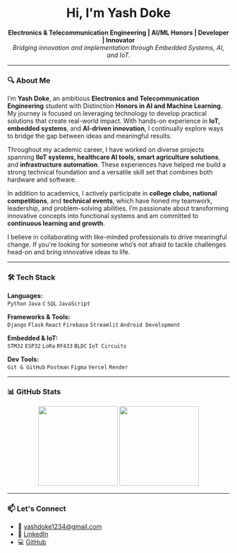 <h1 align="center">Hi, I'm Yash Doke</h1>
<p align="center">
  <b>Electronics & Telecommunication Engineering | AI/ML Honors | Developer | Innovator</b><br>
  <i>Bridging innovation and implementation through Embedded Systems, AI, and IoT.</i>
</p>

---

### 🔍 About Me

I’m **Yash Doke**, an ambitious **Electronics and Telecommunication Engineering** student with Distinction **Honors in AI and Machine Learning**. My journey is focused on leveraging technology to develop practical solutions that create real-world impact. With hands-on experience in **IoT, embedded systems**, and **AI-driven innovation**, I continually explore ways to bridge the gap between ideas and meaningful results.

Throughout my academic career, I have worked on diverse projects spanning **IIoT systems, healthcare AI tools, smart agriculture solutions**, and **infrastructure automation**. These experiences have helped me build a strong technical foundation and a versatile skill set that combines both hardware and software.

In addition to academics, I actively participate in **college clubs, national competitions**, and **technical events**, which have honed my teamwork, leadership, and problem-solving abilities. I’m passionate about transforming innovative concepts into functional systems and am committed to **continuous learning and growth**.

I believe in collaborating with like-minded professionals to drive meaningful change. If you're looking for someone who’s not afraid to tackle challenges head-on and bring innovative ideas to life.

---

### 🛠️ Tech Stack

**Languages:**  
`Python` `Java` `C` `SQL` `JavaScript`

**Frameworks & Tools:**  
`Django` `Flask` `React` `Firebase` `Streamlit` `Android Development`

**Embedded & IoT:**  
`STM32` `ESP32` `LoRa` `RF433` `BLDC` `IoT Circuits`

**Dev Tools:**  
`Git & GitHub` `Postman` `Figma` `Vercel` `Render`

---

### 📊 GitHub Stats

<p align="center">
  <img src="https://github-readme-stats.vercel.app/api?username=YsD9954&show_icons=true&theme=tokyonight" height="180" />
  <img src="https://github-readme-stats.vercel.app/api/top-langs/?username=YsD9954&layout=compact&theme=tokyonight" height="180"/>
</p>

---

### 📫 Let's Connect

- 📧 [yashdoke1234@gmail.com](mailto:yashdoke1234@gmail.com)  
- 💼 [LinkedIn](https://www.linkedin.com/in/yashdoke2004)  
- 💻 [GitHub](https://github.com/YsD9954)
